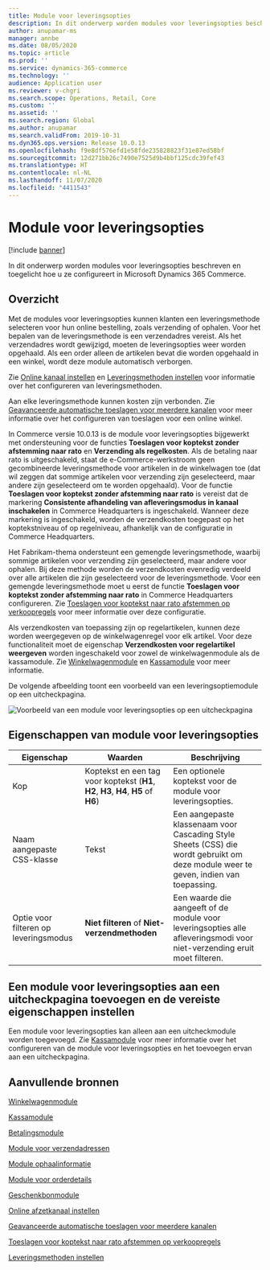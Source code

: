```yaml
---
title: Module voor leveringsopties
description: In dit onderwerp worden modules voor leveringsopties beschreven en toegelicht hoe u ze configureert in Microsoft Dynamics 365 Commerce.
author: anupamar-ms
manager: annbe
ms.date: 08/05/2020
ms.topic: article
ms.prod: ''
ms.service: dynamics-365-commerce
ms.technology: ''
audience: Application user
ms.reviewer: v-chgri
ms.search.scope: Operations, Retail, Core
ms.custom: ''
ms.assetid: ''
ms.search.region: Global
ms.author: anupamar
ms.search.validFrom: 2019-10-31
ms.dyn365.ops.version: Release 10.0.13
ms.openlocfilehash: f9e8df576efd1e58fde235828823f31e87ed58bf
ms.sourcegitcommit: 12d271bb26c7490e7525d9b4bbf125cdc39fef43
ms.translationtype: HT
ms.contentlocale: nl-NL
ms.lasthandoff: 11/07/2020
ms.locfileid: "4411543"
---
```

# <a name="delivery-options-module"></a>Module voor leveringsopties

[!include [banner](includes/banner.md)]

In dit onderwerp worden modules voor leveringsopties beschreven en toegelicht hoe u ze configureert in Microsoft Dynamics 365 Commerce.

## <a name="overview"></a>Overzicht

Met de modules voor leveringsopties kunnen klanten een leveringsmethode selecteren voor hun online bestelling, zoals verzending of ophalen. Voor het bepalen van de leveringsmethode is een verzendadres vereist. Als het verzendadres wordt gewijzigd, moeten de leveringsopties weer worden opgehaald. Als een order alleen de artikelen bevat die worden opgehaald in een winkel, wordt deze module automatisch verborgen.

Zie [Online kanaal instellen](channel-setup-online.md) en [Leveringsmethoden instellen](https://docs.microsoft.com/dynamicsax-2012/appuser-itpro/set-up-modes-of-delivery) voor informatie over het configureren van leveringsmethoden.

Aan elke leveringsmethode kunnen kosten zijn verbonden. Zie [Geavanceerde automatische toeslagen voor meerdere kanalen](omni-auto-charges.md) voor meer informatie over het configureren van toeslagen voor een online winkel.

In Commerce versie 10.0.13 is de module voor leveringsopties bijgewerkt met ondersteuning voor de functies **Toeslagen voor koptekst zonder afstemming naar rato** en **Verzending als regelkosten**. Als de betaling naar rato is uitgeschakeld, staat de e-Commerce-werkstroom geen gecombineerde leveringsmethode voor artikelen in de winkelwagen toe (dat wil zeggen dat sommige artikelen voor verzending zijn geselecteerd, maar andere zijn geselecteerd om te worden opgehaald). Voor de functie **Toeslagen voor koptekst zonder afstemming naar rato** is vereist dat de markering **Consistente afhandeling van afleveringsmodus in kanaal inschakelen** in Commerce Headquarters is ingeschakeld. Wanneer deze markering is ingeschakeld, worden de verzendkosten toegepast op het koptekstniveau of op regelniveau, afhankelijk van de configuratie in Commerce Headquarters.

Het Fabrikam-thema ondersteunt een gemengde leveringsmethode, waarbij sommige artikelen voor verzending zijn geselecteerd, maar andere voor ophalen. Bij deze methode worden de verzendkosten evenredig verdeeld over alle artikelen die zijn geselecteerd voor de leveringsmethode. Voor een gemengde leveringsmethode moet u eerst de functie **Toeslagen voor koptekst zonder afstemming naar rato** in Commerce Headquarters configureren. Zie [Toeslagen voor koptekst naar rato afstemmen op verkoopregels](pro-rate-charges-matching-lines.md) voor meer informatie over deze configuratie.

Als verzendkosten van toepassing zijn op regelartikelen, kunnen deze worden weergegeven op de winkelwagenregel voor elk artikel. Voor deze functionaliteit moet de eigenschap **Verzendkosten voor regelartikel weergeven** worden ingeschakeld voor zowel de winkelwagenmodule als de kassamodule. Zie [Winkelwagenmodule](add-cart-module.md) en [Kassamodule](add-checkout-module.md) voor meer informatie.

De volgende afbeelding toont een voorbeeld van een leveringsoptiemodule op een uitcheckpagina.

![Voorbeeld van een module voor leveringsopties op een uitcheckpagina](./media/ecommerce-deliveryoptions.PNG)

## <a name="delivery-options-module-properties"></a>Eigenschappen van module voor leveringsopties

| Eigenschap | Waarden | Beschrijving |
|----------|--------|-------------|
| Kop | Koptekst en een tag voor koptekst (**H1**, **H2**, **H3**, **H4**, **H5** of **H6**) | Een optionele koptekst voor de module voor leveringsopties. |
| Naam aangepaste CSS-klasse | Tekst | Een aangepaste klassenaam voor Cascading Style Sheets (CSS) die wordt gebruikt om deze module weer te geven, indien van toepassing. |
| Optie voor filteren op leveringsmodus | **Niet filteren** of **Niet-verzendmethoden** | Een waarde die aangeeft of de module voor leveringsopties alle afleveringsmodi voor niet-verzending eruit moet filteren. |

## <a name="add-a-delivery-options-module-to-a-checkout-page-and-set-the-required-properties"></a>Een module voor leveringsopties aan een uitcheckpagina toevoegen en de vereiste eigenschappen instellen

Een module voor leveringsopties kan alleen aan een uitcheckmodule worden toegevoegd. Zie [Kassamodule](add-checkout-module.md) voor meer informatie over het configureren van de module voor leveringsopties en het toevoegen ervan aan een uitcheckpagina.

## <a name="additional-resources"></a>Aanvullende bronnen

[Winkelwagenmodule](add-cart-module.md)

[Kassamodule](add-checkout-module.md)

[Betalingsmodule](payment-module.md)

[Module voor verzendadressen](ship-address-module.md)

[Module ophaalinformatie](pickup-info-module.md)

[Module voor orderdetails](order-confirmation-module.md)

[Geschenkbonmodule](add-giftcard.md)

[Online afzetkanaal instellen](channel-setup-online.md)

[Geavanceerde automatische toeslagen voor meerdere kanalen](omni-auto-charges.md)

[Toeslagen voor koptekst naar rato afstemmen op verkoopregels](pro-rate-charges-matching-lines.md)

[Leveringsmethoden instellen](https://docs.microsoft.com/dynamicsax-2012/appuser-itpro/set-up-modes-of-delivery)
